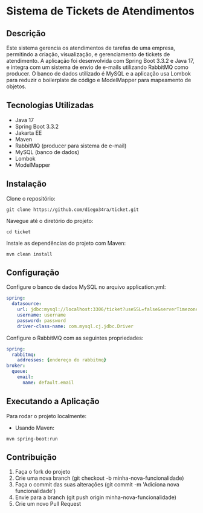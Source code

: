 # Sistema de Tickets de Atendimentos
## Descrição
Este sistema gerencia os atendimentos de tarefas de uma empresa, permitindo a criação, visualização, e gerenciamento de tickets de atendimento. A aplicação foi desenvolvida com Spring Boot 3.3.2 e Java 17, e integra com um sistema de envio de e-mails utilizando RabbitMQ como producer. O banco de dados utilizado é MySQL e a aplicação usa Lombok para reduzir o boilerplate de código e ModelMapper para mapeamento de objetos.

## Tecnologias Utilizadas
- Java 17
- Spring Boot 3.3.2
- Jakarta EE
- Maven
- RabbitMQ (producer para sistema de e-mail)
- MySQL (banco de dados)
- Lombok
- ModelMapper

## Instalação
Clone o repositório:

``` shell
git clone https://github.com/diego34ra/ticket.git
```

Navegue até o diretório do projeto:

``` shell
cd ticket
```

Instale as dependências do projeto com Maven:

``` shell
mvn clean install
```

## Configuração
Configure o banco de dados MySQL no arquivo application.yml:

``` yaml
spring:
  datasource:
    url: jdbc:mysql://localhost:3306/ticket?useSSL=false&serverTimezone=UTC
    username: username
    password: password
    driver-class-name: com.mysql.cj.jdbc.Driver
```

Configure o RabbitMQ com as seguintes propriedades:

``` yaml
spring:
  rabbitmq:
    addresses: {endereço do rabbitmq}
broker:
  queue:
    email:
      name: default.email
```

## Executando a Aplicação
Para rodar o projeto localmente:

- Usando Maven:
  
``` shell
mvn spring-boot:run
```

## Contribuição
1. Faça o fork do projeto
2. Crie uma nova branch (git checkout -b minha-nova-funcionalidade)
3. Faça o commit das suas alterações (git commit -m 'Adiciona nova funcionalidade')
4. Envie para a branch (git push origin minha-nova-funcionalidade)
5. Crie um novo Pull Request
